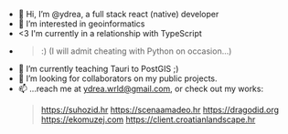 - 👋 Hi, I’m @ydrea, a full stack react (native) developer 
- 👀 I’m interested in geoinformatics
- <3 I'm currently in a relationship with TypeScript
- >:) (I will admit cheating with Python on occasion...)
- 🌱 I’m currently teaching Tauri to PostGIS ;)
- 💞️ I’m looking for collaborators on my public projects.
- 📫 ...reach me at ydrea.wrld@gmail.com, or check out my works:
  > https://suhozid.hr
  > https://scenaamadeo.hr
  > https://dragodid.org
  > https://ekomuzej.com
  > https://client.croatianlandscape.hr

<!---
ydrea/ydrea is a ✨ special ✨ repository because its `README.md` (this file) appears on your GitHub profile.
You can click the Preview link to take a look at your changes.
--->

